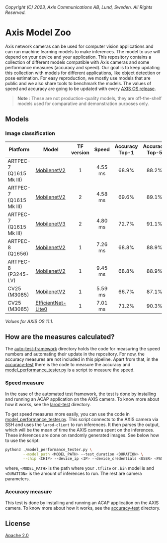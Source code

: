 *Copyright (C) 2023, Axis Communications AB, Lund, Sweden. All Rights Reserved.*

# Axis Model Zoo

Axis network cameras can be used for computer vision applications and can run machine learning models to make inferences. The model to use will depend on your device and your application. This repository contains a collection of different models compatible with Axis cameras and some performance measures (accuracy and speed). Our goal is to keep updating this collection with models for different applications, like object detection or pose estimation. For easy reproduction, we mostly use models that are public and we also share tools to benchmark the models. The values of speed and accuracy are going to be updated with every [AXIS OS release](https://help.axis.com/axis-os-release-notes).

> **Note** : These are not production-quality models, they are off-the-shelf models used for comparative and demonstration purposes only.

## Models

### Image classification

| Platform | Model | TF version | Speed | Accuracy Top-1 | Accuracy Top-5 |
| ---------- | ---------- | :----------: | :----------: | :----------: | :----------: |
| ARTPEC-7 (Q1615 Mk III) | [MobilenetV2](https://raw.githubusercontent.com/google-coral/test_data/master/mobilenet_v2_1.0_224_quant_edgetpu.tflite) | 1 | <!--A7_tf1_mnv2--> 4.55 ms <!--end_A7_tf1_mnv2--> | 68.9% | 88.2% |
| ARTPEC-7 (Q1615 Mk III) | [MobilenetV2](https://raw.githubusercontent.com/google-coral/test_data/master/tf2_mobilenet_v2_1.0_224_ptq_edgetpu.tflite)  | 2 | <!--A7_tf2_mnv2--> 4.58 ms <!--end_A7_tf2_mnv2--> | 69.6%  | 89.1%  |
| ARTPEC-7 (Q1615 Mk III) | [MobilenetV3](https://raw.githubusercontent.com/google-coral/test_data/master/tf2_mobilenet_v3_edgetpu_1.0_224_ptq_edgetpu.tflite) | 2 | <!--A7_tf2_mnv3--> 4.80 ms <!--end_A7_tf2_mnv3--> | 72.7% | 91.1% |
| ARTPEC-8 (Q1656)  | [MobilenetV2](https://raw.githubusercontent.com/google-coral/test_data/master/mobilenet_v2_1.0_224_quant.tflite)  | 1  | <!--A8_tf1_mnv2--> 7.26 ms <!--end_A8_tf1_mnv2--> | 68.8% | 88.9% |
| ARTPEC-8 (P3245-LV) | [MobilenetV2](https://raw.githubusercontent.com/google-coral/test_data/master/mobilenet_v2_1.0_224_quant.tflite)  | 1  | <!--A8_P_tf1_mnv2--> 9.45 ms <!--end_A8_P_tf1_mnv2--> | 68.8% | 88.9% |
| CV25 (M3085) | [MobilenetV2](https://acap-ml-model-storage.s3.amazonaws.com/mobilenetv2_cavalry.bin)   | 1  | <!--cv25_tf1_mnv2--> 5.59 ms <!--end_cv25_tf1_mnv2--> | 66.7%  | 87.1% |
| CV25 (M3085) | [EfficientNet-Lite0](https://acap-ml-model-storage.s3.amazonaws.com/EfficientNet-lite0.bin)  | 1  | <!--cv25_tf1_ens--> 7.01 ms <!--end_cv25_tf1_ens--> | 71.2%  | 90.3% |

*Values for AXIS OS 11.1.*

## How are the measures calculated?

The [auto-test-framework](./scripts/auto-test-framework) directory holds the code for measuring the speed numbers and automating their update in the repository. For now, the accuracy measures are not included in this pipeline. Apart from that, in the [accuracy-test](./scripts/accuracy-test) there is the code to measure the accuracy and [model_performance_tester.py](./scripts/model_performance_tester.py) is a script to measure the speed.

### Speed measure

In the case of the automated test framework, the test is done by installing and running an ACAP application on the AXIS camera. To know more about how it works, see the [larod-test](./scripts/auto-test-framework/larod-test) directory.

To get speed measures more easily, you can use the code in [model_performance_tester.py](./scripts/model_performance_tester.py). This script connects to the AXIS camera via SSH and uses the `larod-client` to run inferences. It then parses the output, which will be the mean of time the AXIS camera spent on the inferences. These inferences are done on randomly generated images. See below how to use the script:

```sh
python3 ./model_performance_tester.py \
        --model_path <MODEL_PATH> --test_duration <DURATION> \
        --chip <CHIP> --device_ip <IP> --device_credentials <USER> <PASS> --camera_port <SSH_PORT>
```

where, `<MODEL_PATH>` is the path where your `.tflite` or `.bin` model is and `<DURATION>` is the amount of inferences to run. The rest are camera parameters.

### Accuracy measure

This test is done by installing and running an ACAP application on the AXIS camera. To know more about how it works, see the [accuracy-test](./scripts/accuracy-test/) directory.

## License

[Apache 2.0](./LICENSE)
